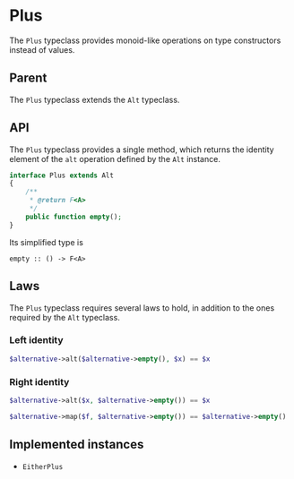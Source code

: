 # Plus

The `Plus` typeclass provides monoid-like operations on type constructors instead of values.

## Parent

The `Plus` typeclass extends the `Alt` typeclass.

## API

The `Plus` typeclass provides a single method, which returns the identity element of the `alt` operation defined by the `Alt` instance.

```php
interface Plus extends Alt
{
    /**
     * @return F<A>
     */
    public function empty();
}
```

Its simplified type is

```
empty :: () -> F<A>
```

## Laws

The `Plus` typeclass requires several laws to hold, in addition to the ones required by the `Alt` typeclass.

### Left identity

```php
$alternative->alt($alternative->empty(), $x) == $x
```

### Right identity

```php
$alternative->alt($x, $alternative->empty()) == $x
```

```php
$alternative->map($f, $alternative->empty()) == $alternative->empty()
```

## Implemented instances

- `EitherPlus`